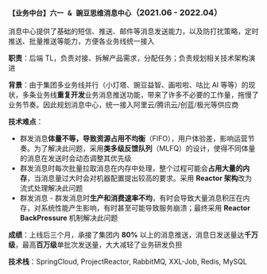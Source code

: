 ### `【业务中台】六一 & 豌豆思维消息中心`（2021.06 - 2022.04）

消息中心提供了基础的短信、推送、邮件等消息发送能力，以及防打扰策略，定时推送、批量推送等能力，方便各业务线统一接入

**职责**：后端 TL，负责对接、拆解产品需求，分配任务；负责规划相关技术架构演进

**背景**：由于集团多业务线并行（小灯塔、豌豆益智、画啦啦、咕比 AI 等等）的现状，多条业务线**重复开发**业务消息推送功能，带来了许多不必要的工作量，拖慢了业务节奏。因此规划消息中心，统一接入阿里云/腾讯云/创蓝/极光等供应商

**技术难点**：
  - 群发消息**体量不等，导致资源占用不均衡**（FIFO），用户体验差，影响运营节奏。为了解决此问题，采用**类多级反馈队列**（MLFQ）的设计，使得不同体量的消息在发送时会动态调整其优先级
  - 群发消息时每次批量拉取消息在内存中处理，整个过程可能会**占用大量的内存**，当消息量过大时会对机器配置提出较高的要求。采用 **Reactor 架构**改为流式处理解决此问题
  - 群发消息 - 群发消息时**生产和消费速率不均**，有时会导致大量消息积压在内存，对系统性能产生影响，有时甚至可能导致服务崩溃；最终采用 **Reactor BackPressure** 机制解决此问题

**成绩**：上线后三个月，承接了集团内 **80%** 以上的消息推送，消息日发送量达**千万级**，最高**百万级**单批次发送量，大大减轻了业务研发负担

**技术栈**：SpringCloud, ProjectReactor, RabbitMQ, XXL-Job, Redis, MySQL
